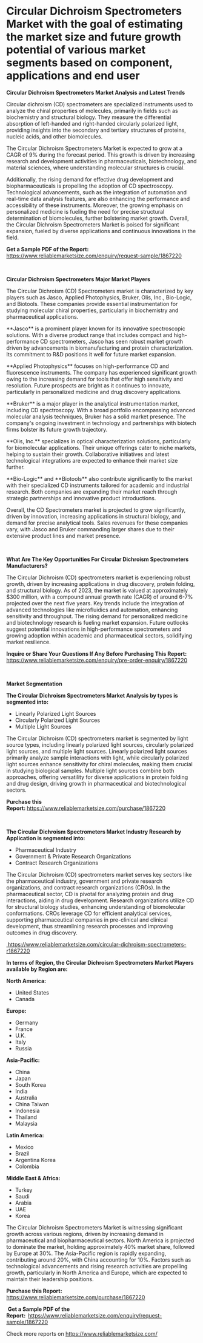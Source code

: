 <p><h1>Circular Dichroism Spectrometers Market with the goal of estimating the market size and future growth potential of various market segments based on component, applications and end user</h1></p><p><strong>Circular Dichroism Spectrometers Market Analysis and Latest Trends</strong></p>
<p><p>Circular dichroism (CD) spectrometers are specialized instruments used to analyze the chiral properties of molecules, primarily in fields such as biochemistry and structural biology. They measure the differential absorption of left-handed and right-handed circularly polarized light, providing insights into the secondary and tertiary structures of proteins, nucleic acids, and other biomolecules.</p><p>The Circular Dichroism Spectrometers Market is expected to grow at a CAGR of 9% during the forecast period. This growth is driven by increasing research and development activities in pharmaceuticals, biotechnology, and material sciences, where understanding molecular structures is crucial. </p><p>Additionally, the rising demand for effective drug development and biopharmaceuticals is propelling the adoption of CD spectroscopy. Technological advancements, such as the integration of automation and real-time data analysis features, are also enhancing the performance and accessibility of these instruments. Moreover, the growing emphasis on personalized medicine is fueling the need for precise structural determination of biomolecules, further bolstering market growth. Overall, the Circular Dichroism Spectrometers Market is poised for significant expansion, fueled by diverse applications and continuous innovations in the field.</p></p>
<p><strong>Get a Sample PDF of the Report:&nbsp;</strong> <a href="https://www.reliablemarketsize.com/enquiry/request-sample/1867220?utm_campaign=3382&utm_medium=2&utm_source=Github&utm_content=ia&utm_term=10042025&utm_id=circular-dichroism-spectrometers">https://www.reliablemarketsize.com/enquiry/request-sample/1867220</a></p>
<p>&nbsp;</p>
<p><strong>Circular Dichroism Spectrometers Major Market Players</strong></p>
<p><p>The Circular Dichroism (CD) Spectrometers market is characterized by key players such as Jasco, Applied Photophysics, Bruker, Olis, Inc., Bio-Logic, and Biotools. These companies provide essential instrumentation for studying molecular chiral properties, particularly in biochemistry and pharmaceutical applications.</p><p>**Jasco** is a prominent player known for its innovative spectroscopic solutions. With a diverse product range that includes compact and high-performance CD spectrometers, Jasco has seen robust market growth driven by advancements in biomanufacturing and protein characterization. Its commitment to R&D positions it well for future market expansion.</p><p>**Applied Photophysics** focuses on high-performance CD and fluorescence instruments. The company has experienced significant growth owing to the increasing demand for tools that offer high sensitivity and resolution. Future prospects are bright as it continues to innovate, particularly in personalized medicine and drug discovery applications.</p><p>**Bruker** is a major player in the analytical instrumentation market, including CD spectroscopy. With a broad portfolio encompassing advanced molecular analysis techniques, Bruker has a solid market presence. The company's ongoing investment in technology and partnerships with biotech firms bolster its future growth trajectory.</p><p>**Olis, Inc.** specializes in optical characterization solutions, particularly for biomolecular applications. Their unique offerings cater to niche markets, helping to sustain their growth. Collaborative initiatives and latest technological integrations are expected to enhance their market size further.</p><p>**Bio-Logic** and **Biotools** also contribute significantly to the market with their specialized CD instruments tailored for academic and industrial research. Both companies are expanding their market reach through strategic partnerships and innovative product introductions.</p><p>Overall, the CD Spectrometers market is projected to grow significantly, driven by innovation, increasing applications in structural biology, and demand for precise analytical tools. Sales revenues for these companies vary, with Jasco and Bruker commanding larger shares due to their extensive product lines and market presence.</p></p>
<p>&nbsp;</p>
<p><strong>What Are The Key Opportunities For Circular Dichroism Spectrometers Manufacturers?</strong></p>
<p><p>The Circular Dichroism (CD) spectrometers market is experiencing robust growth, driven by increasing applications in drug discovery, protein folding, and structural biology. As of 2023, the market is valued at approximately $300 million, with a compound annual growth rate (CAGR) of around 6-7% projected over the next five years. Key trends include the integration of advanced technologies like microfluidics and automation, enhancing sensitivity and throughput. The rising demand for personalized medicine and biotechnology research is fueling market expansion. Future outlooks suggest potential innovations in high-performance spectrometers and growing adoption within academic and pharmaceutical sectors, solidifying market resilience.</p></p>
<p><strong>Inquire or Share Your Questions If Any Before Purchasing This Report:</strong> <a href="https://www.reliablemarketsize.com/enquiry/pre-order-enquiry/1867220?utm_campaign=3382&utm_medium=2&utm_source=Github&utm_content=ia&utm_term=10042025&utm_id=circular-dichroism-spectrometers">https://www.reliablemarketsize.com/enquiry/pre-order-enquiry/1867220</a></p>
<p>&nbsp;</p>
<p><strong>Market Segmentation</strong></p>
<p><strong>The Circular Dichroism Spectrometers Market Analysis by types is segmented into:</strong></p>
<p><ul><li>Linearly Polarized Light Sources</li><li>Circularly Polarized Light Sources</li><li>Multiple Light Sources</li></ul></p>
<p><p>The Circular Dichroism (CD) spectrometers market is segmented by light source types, including linearly polarized light sources, circularly polarized light sources, and multiple light sources. Linearly polarized light sources primarily analyze sample interactions with light, while circularly polarized light sources enhance sensitivity for chiral molecules, making them crucial in studying biological samples. Multiple light sources combine both approaches, offering versatility for diverse applications in protein folding and drug design, driving growth in pharmaceutical and biotechnological sectors.</p></p>
<p><strong>Purchase this Report:&nbsp;</strong><a href="https://www.reliablemarketsize.com/purchase/1867220?utm_campaign=3382&utm_medium=2&utm_source=Github&utm_content=ia&utm_term=10042025&utm_id=circular-dichroism-spectrometers">https://www.reliablemarketsize.com/purchase/1867220</a></p>
<p>&nbsp;</p>
<p><strong>The Circular Dichroism Spectrometers Market Industry Research by Application is segmented into:</strong></p>
<p><ul><li>Pharmaceutical Industry</li><li>Government & Private Research Organizations</li><li>Contract Research Organizations</li></ul></p>
<p><p>The Circular Dichroism (CD) spectrometers market serves key sectors like the pharmaceutical industry, government and private research organizations, and contract research organizations (CROs). In the pharmaceutical sector, CD is pivotal for analyzing protein and drug interactions, aiding in drug development. Research organizations utilize CD for structural biology studies, enhancing understanding of biomolecular conformations. CROs leverage CD for efficient analytical services, supporting pharmaceutical companies in pre-clinical and clinical development, thus streamlining research processes and improving outcomes in drug discovery.</p></p>
<p><a href="https://www.reliablemarketsize.com/circular-dichroism-spectrometers-r1867220?utm_campaign=3382&utm_medium=2&utm_source=Github&utm_content=ia&utm_term=10042025&utm_id=circular-dichroism-spectrometers">&nbsp;https://www.reliablemarketsize.com/circular-dichroism-spectrometers-r1867220</a></p>
<p><strong>In terms of Region, the Circular Dichroism Spectrometers Market Players available by Region are:</strong></p>
<p>
    <p> <strong> North America: </strong>
        <ul>
            <li>United States</li>
            <li>Canada</li>
        </ul>
        </p> 
    <p> <strong> Europe: </strong>
        <ul>
            <li>Germany</li>
            <li>France</li>
            <li>U.K.</li>
            <li>Italy</li>
            <li>Russia</li>
        </ul>
        </p> 
    <p> <strong> Asia-Pacific: </strong>
        <ul>
            <li>China</li>
            <li>Japan</li>
            <li>South Korea</li>
            <li>India</li>
            <li>Australia</li>
            <li>China Taiwan</li>
            <li>Indonesia</li>
            <li>Thailand</li>
            <li>Malaysia</li>
        </ul>
        </p> 
    <p> <strong> Latin America: </strong>
        <ul>
            <li>Mexico</li>
            <li>Brazil</li>
            <li>Argentina Korea</li>
            <li>Colombia</li>
        </ul>
        </p> 
    <p> <strong> Middle East & Africa: </strong>
        <ul>
            <li>Turkey</li>
            <li>Saudi</li>
            <li>Arabia</li>
            <li>UAE</li>
            <li>Korea</li>
        </ul>
    </p>
    </p>
<p><p>The Circular Dichroism Spectrometers Market is witnessing significant growth across various regions, driven by increasing demand in pharmaceutical and biopharmaceutical sectors. North America is projected to dominate the market, holding approximately 40% market share, followed by Europe at 30%. The Asia-Pacific region is rapidly expanding, contributing around 20%, with China accounting for 10%. Factors such as technological advancements and rising research activities are propelling growth, particularly in North America and Europe, which are expected to maintain their leadership positions.</p></p>
<p><strong>Purchase this Report: </strong><a href="https://www.reliablemarketsize.com/purchase/1867220?utm_campaign=3382&utm_medium=2&utm_source=Github&utm_content=ia&utm_term=10042025&utm_id=circular-dichroism-spectrometers">https://www.reliablemarketsize.com/purchase/1867220</a></p>
<p>&nbsp;<strong>Get a Sample PDF of the Report:&nbsp;&nbsp;</strong><a href="https://www.reliablemarketsize.com/enquiry/request-sample/1867220?utm_campaign=3382&utm_medium=2&utm_source=Github&utm_content=ia&utm_term=10042025&utm_id=circular-dichroism-spectrometers">https://www.reliablemarketsize.com/enquiry/request-sample/1867220</a></p>
<p><strong></strong></p>
<p>Check more reports on <a href="https://www.reliablemarketsize.com/?utm_campaign=3382&utm_medium=2&utm_source=Github&utm_content=ia&utm_term=10042025&utm_id=circular-dichroism-spectrometers">https://www.reliablemarketsize.com/</a></p>